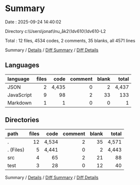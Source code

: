 # Summary

Date : 2025-09-24 14:40:02

Directory c:\\Users\\jonat\\lnu_åk2\\1dv610\\1dv610-L2

Total : 12 files,  4534 codes, 2 comments, 35 blanks, all 4571 lines

Summary / [Details](details.md) / [Diff Summary](diff.md) / [Diff Details](diff-details.md)

## Languages
| language | files | code | comment | blank | total |
| :--- | ---: | ---: | ---: | ---: | ---: |
| JSON | 2 | 4,435 | 0 | 2 | 4,437 |
| JavaScript | 9 | 98 | 2 | 33 | 133 |
| Markdown | 1 | 1 | 0 | 0 | 1 |

## Directories
| path | files | code | comment | blank | total |
| :--- | ---: | ---: | ---: | ---: | ---: |
| . | 12 | 4,534 | 2 | 35 | 4,571 |
| . (Files) | 5 | 4,441 | 0 | 2 | 4,443 |
| src | 4 | 65 | 2 | 21 | 88 |
| test | 3 | 28 | 0 | 12 | 40 |

Summary / [Details](details.md) / [Diff Summary](diff.md) / [Diff Details](diff-details.md)